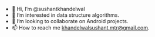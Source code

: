 - 👋 Hi, I’m @sushantkhandelwal
- 👀 I’m interested in data structure algorithms.
- 💞️ I’m looking to collaborate on Android projects.
- 📫 How to reach me khandelwalsushant.mtr@gmail.com.

<!---
sushantkhandelwal/sushantkhandelwal is a ✨ special ✨ repository because its `README.md` (this file) appears on your GitHub profile.
You can click the Preview link to take a look at your changes.
--->
